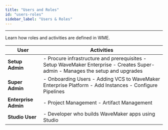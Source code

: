 ```yaml
---
title: "Users and Roles"
id: "users-roles"
sidebar_label: "Users & Roles"
---
```

---

Learn how roles and activities are defined in WME.

|User | Activities |
|---|---|
|**Setup Admin**| - Procure infrastructure and prerequisites   - Setup WaveMaker Enterprise   - Creates Super-admin   - Manages the setup and upgrades |
|**Super Admin** | - Onboarding Users   - Adding VCS to WaveMaker Enterprise Platform   - Add Instances   - Configure Pipelines |
|**Enterprise Admin** | - Project Management   - Artifact Management |
|**Studio User** | - Developer who builds WaveMaker apps using Studio |
